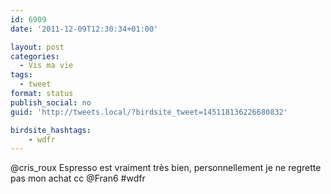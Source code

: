 ```yaml
---
id: 6909
date: '2011-12-09T12:30:34+01:00'

layout: post
categories:
  - Vis ma vie
tags:
  - tweet
format: status
publish_social: no
guid: 'http://tweets.local/?birdsite_tweet=145118136226680832'

birdsite_hashtags:
    - wdfr
---
```


@cris\_roux Espresso est vraiment très bien, personnellement je ne regrette pas mon achat cc @Fran6 #wdfr